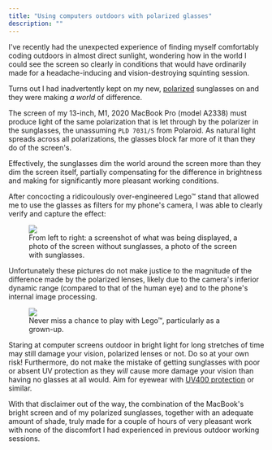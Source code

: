 ```yaml
---
title: "Using computers outdoors with polarized glasses"
description: ""
---
```


I've recently had the unexpected experience of finding myself comfortably
coding outdoors in almost direct sunlight, wondering how in the world I could
see the screen so clearly in conditions that would have ordinarily made for a
headache-inducing and vision-destroying squinting session.

Turns out I had inadvertently kept on my new, [polarized][3] sunglasses
on and they were making _a world_ of difference.

The screen of my 13-inch, M1, 2020 MacBook Pro (model A2338) must produce light
of the same polarization that is let through by the polarizer in the sunglasses,
the unassuming `PLD 7031/S` from Polaroid. As natural light spreads across all
polarizations, the glasses block far more of it than they do of the screen's.

Effectively, the sunglasses dim the world around the screen more than they dim
the screen itself, partially compensating for the difference in brightness
and making for significantly more pleasant working conditions.

After concocting a ridicoulously over-engineered Lego&#8482; stand that allowed
me to use the glasses as filters for my phone's camera, I was able to clearly
verify and capture the effect:

<figure>
  <img src="{{ '/images/2023-04-08-using-computers-outdoors-with-polarized-glasses/orig.jpg' | prepend: site.baseurl | prepend: site.url }}">
  <figcaption>
    From left to right: a screenshot of what was being displayed, a photo of
    the screen without sunglasses, a photo of the screen with sunglasses.
  </figcaption>
</figure>

Unfortunately these pictures do not make justice to the magnitude of the
difference made by the polarized lenses, likely due to the camera's inferior
dynamic range (compared to that of the human eye) and to the phone's internal
image processing.

<figure>
  <img src="{{ '/images/2023-04-08-using-computers-outdoors-with-polarized-glasses/stand.jpg' | prepend: site.baseurl | prepend: site.url }}">
  <figcaption>
    Never miss a chance to play with Lego&#8482;, particularly as a grown-up.
  </figcaption>
</figure>

Staring at computer screens outdoor in bright light for long stretches of time
may still damage your vision, polarized lenses or not. Do so at your own risk!
Furthermore, do not make the mistake of getting sunglasses with poor or absent 
UV protection as they _will_ cause more damage your vision than having no
glasses at all would. Aim for eyewear with [UV400 protection][2] or similar.

With that disclaimer out of the way, the combination of the MacBook's bright
screen and of my polarized sunglasses, together with an adequate amount of
shade, truly made for a couple of hours of very pleasant work with none of the
discomfort I had experienced in previous outdoor working sessions.

[1]: https://en.wikipedia.org/wiki/Polarization_(physics)#Polarized_sunglasses
[2]: https://en.wikipedia.org/wiki/Sunglasses#Protection
[3]: https://en.wikipedia.org/wiki/Polarizer
